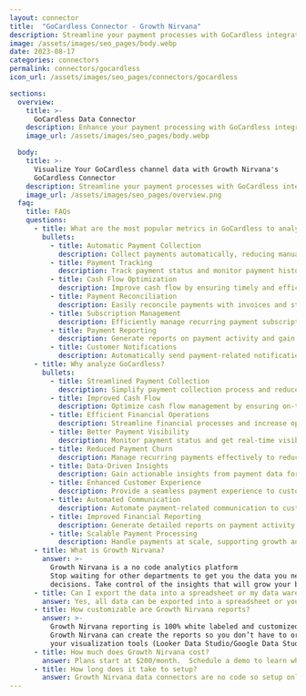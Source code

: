 ```yaml
---
layout: connector
title:  "GoCardless Connector - Growth Nirvana"
description: Streamline your payment processes with GoCardless integration, simplifying payment collection and improving cash flow.
image: /assets/images/seo_pages/body.webp
date: 2023-08-17
categories: connectors
permalink: connectors/gocardless
icon_url: /assets/images/seo_pages/connectors/gocardless

sections:
  overview:
    title: >-
      GoCardless Data Connector
    description: Enhance your payment processing with GoCardless integration. Seamlessly integrate GoCardless into your marketing operations, enabling easy payment collection and management.
    image_url: /assets/images/seo_pages/body.webp

  body:
    title: >-
      Visualize Your GoCardless channel data with Growth Nirvana's
      GoCardless Connector
    description: Streamline your payment processes with GoCardless integration, simplifying payment collection and improving cash flow.
    image_url: /assets/images/seo_pages/overview.png
  faq:
    title: FAQs
    questions:
      - title: What are the most popular metrics in GoCardless to analyze?
        bullets:
          - title: Automatic Payment Collection
            description: Collect payments automatically, reducing manual efforts and improving efficiency.
          - title: Payment Tracking
            description: Track payment status and monitor payment history for better financial management.
          - title: Cash Flow Optimization
            description: Improve cash flow by ensuring timely and efficient payment collection.
          - title: Payment Reconciliation
            description: Easily reconcile payments with invoices and streamline financial operations.
          - title: Subscription Management
            description: Efficiently manage recurring payment subscriptions and reduce churn.
          - title: Payment Reporting
            description: Generate reports on payment activity and gain insights into payment trends.
          - title: Customer Notifications
            description: Automatically send payment-related notifications to customers, reducing manual communication efforts.
      - title: Why analyze GoCardless?
        bullets:
          - title: Streamlined Payment Collection
            description: Simplify payment collection process and reduce administrative burden.
          - title: Improved Cash Flow
            description: Optimize cash flow management by ensuring on-time payment collection.
          - title: Efficient Financial Operations
            description: Streamline financial processes and increase operational efficiency.
          - title: Better Payment Visibility
            description: Monitor payment status and get real-time visibility into payment activities.
          - title: Reduced Payment Churn
            description: Manage recurring payments effectively to reduce customer churn.
          - title: Data-Driven Insights
            description: Gain actionable insights from payment data for informed decision-making.
          - title: Enhanced Customer Experience
            description: Provide a seamless payment experience to customers, increasing satisfaction and loyalty.
          - title: Automated Communication
            description: Automate payment-related communication to customers, saving time and effort.
          - title: Improved Financial Reporting
            description: Generate detailed reports on payment activity for better financial analysis.
          - title: Scalable Payment Processing
            description: Handle payments at scale, supporting growth and expansion strategies.
      - title: What is Growth Nirvana?
        answer: >-
          Growth Nirvana is a no code analytics platform 
          Stop waiting for other departments to get you the data you need to make critical business 
          decisions. Take control of the insights that will grow your business.
      - title: Can I export the data into a spreadsheet or my data warehouse?
        answer: Yes, all data can be exported into a spreadsheet or your data warehouse (Google BigQuery, AWS, Snowflake, Azure, etc)
      - title: How customizable are Growth Nirvana reports?
        answer: >-
          Growth Nirvana reporting is 100% white labeled and customized to your specifications.
          Growth Nirvana can create the reports so you don’t have to or you can connect
          your visualization tools (Looker Data Studio/Google Data Studio, Tableau, PowerBI, etc) to Growth Nirvana.
      - title: How much does Growth Nirvana cost?
        answer: Plans start at $200/month.  Schedule a demo to learn what plan is best for you.
      - title: How long does it take to setup?
        answer: Growth Nirvana data connectors are no code so setup only requires a few clicks.
---
```

